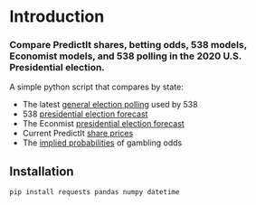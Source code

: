 # Introduction

### Compare PredictIt shares, betting odds, 538 models, Economist models, and 538 polling in the 2020 U.S. Presidential election.

A simple python script that compares by state:
* The latest [general election polling](https://projects.fivethirtyeight.com/polls/president-general/) used by 538
* 538 [presidential election forecast](https://projects.fivethirtyeight.com/2020-election-forecast/)
* The Econmist [presidential election forecast](https://projects.economist.com/us-2020-forecast/president)
* Current PredictIt [share prices](https://www.predictit.org/markets/13/Prez-Election)
* The [implied probabilities](https://help.smarkets.com/hc/en-gb/articles/214058369-How-to-calculate-implied-probability-in-betting) of gambling odds

## Installation

```
pip install requests pandas numpy datetime
```